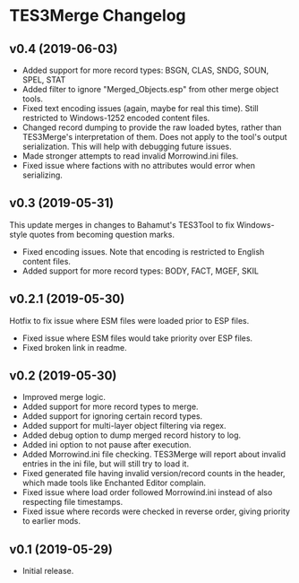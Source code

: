 # TES3Merge Changelog

## v0.4 (2019-06-03)

* Added support for more record types: BSGN, CLAS, SNDG, SOUN, SPEL, STAT
* Added filter to ignore "Merged_Objects.esp" from other merge object tools.
* Fixed text encoding issues (again, maybe for real this time). Still restricted to Windows-1252 encoded content files.
* Changed record dumping to provide the raw loaded bytes, rather than TES3Merge's interpretation of them. Does not apply to the tool's output serialization. This will help with debugging future issues.
* Made stronger attempts to read invalid Morrowind.ini files.
* Fixed issue where factions with no attributes would error when serializing.

## v0.3 (2019-05-31)

This update merges in changes to Bahamut's TES3Tool to fix Windows-style quotes from becoming question marks.

* Fixed encoding issues. Note that encoding is restricted to English content files.
* Added support for more record types: BODY, FACT, MGEF, SKIL

## v0.2.1 (2019-05-30)

Hotfix to fix issue where ESM files were loaded prior to ESP files.

* Fixed issue where ESM files would take priority over ESP files.
* Fixed broken link in readme.

## v0.2 (2019-05-30)

* Improved merge logic.
* Added support for more record types to merge.
* Added support for ignoring certain record types.
* Added support for multi-layer object filtering via regex.
* Added debug option to dump merged record history to log.
* Added ini option to not pause after execution.
* Added Morrowind.ini file checking. TES3Merge will report about invalid entries in the ini file, but will still try to load it.
* Fixed generated file having invalid version/record counts in the header, which made tools like Enchanted Editor complain.
* Fixed issue where load order followed Morrowind.ini instead of also respecting file timestamps.
* Fixed issue where records were checked in reverse order, giving priority to earlier mods.

## v0.1 (2019-05-29)

* Initial release.
